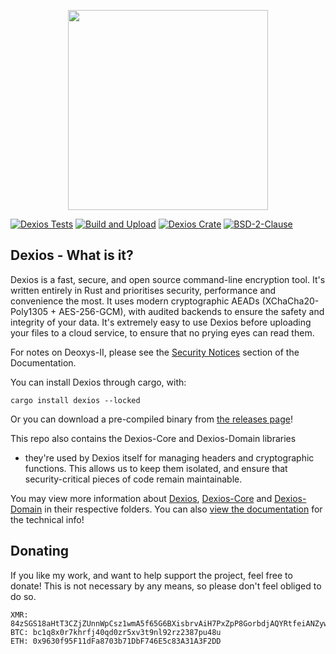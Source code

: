 <p align="center">
  <img src="https://github.com/brxken128/dexios/raw/master/assets/long-logo.png" width="320" />
</p>

[![Dexios Tests](https://img.shields.io/github/workflow/status/brxken128/dexios/Dexios%20Tests?label=Dexios%20Tests&style=flat-square)](https://github.com/brxken128/dexios/actions/workflows/dexios-tests.yml)
[![Build and Upload](https://img.shields.io/github/workflow/status/brxken128/dexios/Build%20and%20Upload?style=flat-square)](https://github.com/brxken128/dexios/actions/workflows/cargo-build.yml)
[![Dexios Crate](https://img.shields.io/crates/v/dexios.svg?style=flat-square)](https://lib.rs/crates/dexios)
[![BSD-2-Clause](https://img.shields.io/badge/License-BSD_2--Clause-blue.svg?style=flat-square)](https://opensource.org/licenses/BSD-2-Clause)

## Dexios - What is it?

Dexios is a fast, secure, and open source command-line encryption tool. It's
written entirely in Rust and prioritises security, performance and convenience
the most. It uses modern cryptographic AEADs (XChaCha20-Poly1305 + AES-256-GCM),
with audited backends to ensure the safety and integrity of
your data. It's extremely easy to use Dexios before uploading your files to a
cloud service, to ensure that no prying eyes can read them.

For notes on Deoxys-II, please see the
[Security Notices](https://brxken128.github.io/dexios/Introduction.html#security-notices)
section of the Documentation.

You can install Dexios through cargo, with:

```
cargo install dexios --locked
```

Or you can download a pre-compiled binary from
[the releases page](https://github.com/brxken128/dexios/releases)!

This repo also contains the Dexios-Core and Dexios-Domain libraries
- they're used by Dexios itself for
managing headers and cryptographic functions. This allows us to keep them
isolated, and ensure that security-critical pieces of code remain maintainable.

You may view more information about [Dexios](dexios/README.md),
[Dexios-Core](dexios-core/README.md) and [Dexios-Domain](dexios-domain/README.md) in their respective folders. You can also
[view the documentation](https://brxken128.github.io/dexios/) for the technical
info!

## Donating

If you like my work, and want to help support the project, feel free to donate!
This is not necessary by any means, so please don't feel obliged to do so.

```
XMR: 84zSGS18aHtT3CZjZUnnWpCsz1wmA5f65G6BXisbrvAiH7PxZpP8GorbdjAQYRtfeiANZywwUPjZcHu8eXJeWdafJQFK46G
BTC: bc1q8x0r7khrfj40qd0zr5xv3t9nl92rz2387pu48u
ETH: 0x9630f95F11dFa8703b71DbF746E5c83A31A3F2DD
```
